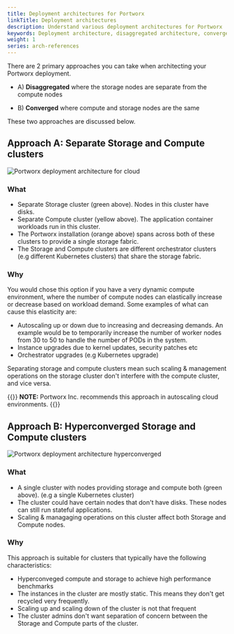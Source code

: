 ```yaml
---
title: Deployment architectures for Portworx
linkTitle: Deployment architectures
description: Understand various deployment architectures for Portworx
keywords: Deployment architecture, disaggregated architecture, converged architecture, Hyperconverged, AWS, Amazon Web Services, GCP Google Cloud Platform, VMWare vSphere
weight: 1
series: arch-references
---
```


There are 2 primary approaches you can take when architecting your Portworx deployment.

* A) **Disaggregated** where the storage nodes are separate from the compute nodes

* B) **Converged** where compute and storage nodes are the same

These two approaches are discussed below.

## Approach A: Separate Storage and Compute clusters


![Portworx deployment architecture for cloud](/img/px-cloud-arch-A.png)

### What

* Separate Storage cluster (green above). Nodes in this cluster have disks.
* Separate Compute cluster (yellow above). The application container workloads run in this cluster.
* The Portworx installation (orange above) spans across both of these clusters to provide a single storage fabric.
* The Storage and Compute clusters are different orchestrator clusters (e.g different Kubernetes clusters) that share the storage fabric.

### Why

You would chose this option if you have a very dynamic compute environment, where the number of compute nodes can elastically increase or decrease based on workload demand. Some examples of what can cause this elasticity are:

* Autoscaling up or down due to increasing and decreasing demands. An example would be to temporarily increase the number of worker nodes from 30 to 50 to handle the number of PODs in the system.
* Instance upgrades due to kernel updates, security patches etc
* Orchestrator upgrades (e.g Kubernetes upgrade)

Separating storage and compute clusters mean such scaling & management operations on the storage cluster don't interfere with the compute cluster, and vice versa.

{{<info>}}
**NOTE:**
Portworx Inc. recommends this approach in autoscaling cloud environments.
{{</info>}}

## Approach B: Hyperconverged Storage and Compute clusters

![Portworx deployment architecture hyperconverged](/img/px-deployment-arch-hyperconverged.png)

### What

* A single cluster with nodes providing storage and compute both (green above). (e.g a single Kubernetes cluster)
* The cluster could have certain nodes that don't have disks. These nodes can still run stateful applications.
* Scaling & managaging operations on this cluster affect both Storage and Compute nodes.

### Why

This approach is suitable for clusters that typically have the following characteristics:

* Hyperconveged compute and storage to achieve high performance benchmarks
* The instances in the cluster are mostly static. This means they don't get recycled very frequently.
* Scaling up and scaling down of the cluster is not that frequent
* The cluster admins don't want separation of concern between the Storage and Compute parts of the cluster.
